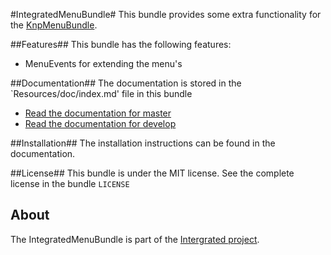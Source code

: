 #IntegratedMenuBundle#
This bundle provides some extra functionality for the [KnpMenuBundle](https://github.com/KnpLabs/KnpMenuBundle).

##Features##
This bundle has the following features:

* MenuEvents for extending the menu's

##Documentation##
The documentation is stored in the `Resources/doc/index.md' file in this bundle

* [Read the documentation for master](https://bitbucket.org/eactive/integrated-menu-bundle/src/master/Resources/doc/index.md)
* [Read the documentation for develop](https://bitbucket.org/eactive/integrated-menu-bundle/src/develop/Resources/doc/index.md)

##Installation##
The installation instructions can be found in the documentation.

##License##
This bundle is under the MIT license. See the complete license in the bundle `LICENSE`

## About ##
The IntegratedMenuBundle is part of the [Intergrated project](http://integratedfordevelopers.com).